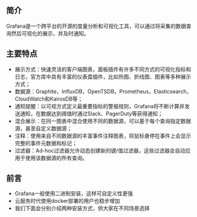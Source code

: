 ## 简介
Grafana是一个跨平台的开源的度量分析和可视化工具，可以通过将采集的数据查询然后可视化的展示，并及时通知。

## 主要特点
* 展示方式：快速灵活的客户端图表，面板插件有许多不同方式的可视化指标和日志，官方库中具有丰富的仪表盘插件，比如热图、折线图、图表等多种展示方式；
* 数据源：Graphite，InfluxDB，OpenTSDB，Prometheus，Elasticsearch，CloudWatch和KairosDB等；
* 通知提醒：以可视方式定义最重要指标的警报规则，Grafana将不断计算并发送通知，在数据达到阈值时通过Slack、PagerDuty等获得通知；
* 混合展示：在同一图表中混合使用不同的数据源，可以基于每个查询指定数据源，甚至自定义数据源；
* 注释：使用来自不同数据源的丰富事件注释图表，将鼠标悬停在事件上会显示完整的事件元数据和标记；
* 过滤器：Ad-hoc过滤器允许动态创建新的键/值过滤器，这些过滤器会自动应用于使用该数据源的所有查询。

## 前言
* Grafana一般使用二进制安装，这样可自定义性更强
* 云服务时代使用docker部署的用户也稳步增加
* 我们下面会分别介绍两种安装方式，供大家在不同场景选择
